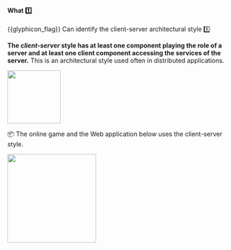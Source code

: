 <div id="title">

#### What :one:

</div>

<span id="outcomes">{{glyphicon_flag}} Can identify the client-server architectural style :one:</span>

<div id="body">

**The _client-server_ style has at least one component playing the role of a server and at least one client component accessing the services of the server.** This is an architectural style used often in distributed applications.

<img src="{{baseUrl}}/architecture/architecturalStyles/clientServer/what/images/clientServer.png" height="120" />
<p/>

<tip-box> 

:package: The online game and the Web application below uses the client-server style.

<img src="{{baseUrl}}/architecture/architecturalStyles/clientServer/what/images/clientServerExamples.png" height="200" />


</tip-box>

</div>

<div id="extras">
</div>
